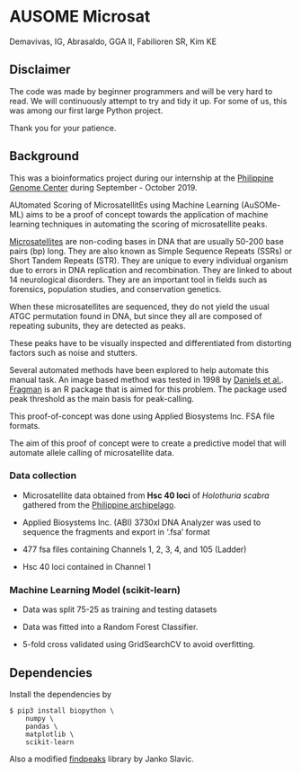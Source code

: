 # AUSOME Microsat

Demavivas, IG, Abrasaldo, GGA II, Fabilioren SR, Kim KE

## Disclaimer

The code was made by beginner programmers and will be very hard to read. We will continuously attempt to try and tidy it up. For some of us, this was among our first large Python project.

Thank you for your patience.


## Background


This was a bioinformatics project during our internship at the [Philippine Genome Center](https://pgc.up.edu.ph/) during September - October 2019.

AUtomated Scoring of MicrosatellitEs using Machine Learning (AuSOMe-ML) aims to be a proof of concept towards the application of machine learning techniques in automating the scoring of microsatellite peaks. 

[Microsatellites](https://en.wikipedia.org/wiki/Microsatellite) are non-coding bases in DNA that are usually 50-200 base pairs (bp) long. They are also known as Simple Sequence Repeats (SSRs) or Short Tandem Repeats (STR). They are unique to every individual organism due to errors in DNA replication and recombination. They are linked to about 14 neurological disorders. They are an important tool in fields such as forensics, population studies, and conservation genetics.

When these microsatellites are sequenced, they do not yield the usual ATGC permutation found in DNA, but since they all are composed of repeating subunits, they are detected as peaks.

These peaks have to be visually inspected and differentiated from distorting factors such as noise and stutters.

Several automated methods have been explored to help automate this manual task. An image based method was tested in 1998 by [Daniels et al.](https://doi.org/10.1086/301816). [Fragman](https://github.com/cran/Fragman) is an R package that is aimed for this problem. The package used peak threshold as the main basis for peak-calling.

This proof-of-concept was done using Applied Biosystems Inc. FSA file formats.

The aim of this proof of concept were to create  a predictive model that will automate allele calling of microsatellite data.

### Data collection

- Microsatellite data obtained from **Hsc 40 loci** of *Holothuria scabra* gathered from the [Philippine archipelago](https://doi.org/10.1016/j.fishres.2018.09.021).

- Applied Biosystems Inc. (ABI) 3730xl DNA Analyzer was used to sequence the fragments and export in ‘.fsa’ format

- 477 fsa files containing Channels 1, 2, 3, 4, and 105 (Ladder)

- Hsc 40 loci contained in Channel 1 


### Machine Learning Model (scikit-learn)

- Data was split 75-25 as training and testing datasets

- Data was fitted into a Random Forest Classifier.

- 5-fold cross validated using GridSearchCV to avoid overfitting.


## Dependencies

Install the dependencies by

```
$ pip3 install biopython \
	numpy \
	pandas \
	matplotlib \ 
	scikit-learn
```

Also a modified [findpeaks](https://github.com/jankoslavic/py-tools/blob/master/findpeaks/findpeaks.py) library by Janko Slavic.

